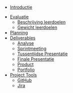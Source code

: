 * [Introductie](./README.md)
<!--* Projecten
  * Environmental Monitoring
    * [Air Quality Sensor](./projecten/enmo/air-quality-sensor.md)
    * [Lab Farm](./projecten/enmo/lab_farm.md)
  * Smart Robotics
    * [UWB](./projecten/srob/uwb.md)
    * [MRR](./projecten/srob/mrr.md)-->
* [Evaluatie](./evaluatie/README.md)
  * [Beschrijving leerdoelen](./evaluatie/beschrijving_leerdoelen.md)
  * [Gewicht leerdoelen](./evaluatie/gewicht_leerdoelen.md)
* [Planning](./planning.md)
* [Deliverables](./deliverables/README.md)
  * [Analyse](./deliverables/analyse.md)
  * [Sprintmeeting](./deliverables/sprintmeeting.md)
  * [Tussentijdse Presentatie](./deliverables/tussentijdse_presentatie.md)
  * [Finale Presentatie](./deliverables/finale-presentatie.md)
  * [Product](./deliverables/product.md)
  * [Portfolio](./deliverables/portfolio.md)
* [Project Tools](./README.md)
  * [GitHub](./README.md)
  * [Jira](./README.md)
